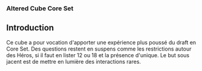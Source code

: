 ### Altered Cube Core Set

## Introduction

Ce cube a pour vocation d'apporter une expérience plus poussé du draft en Core
Set. Des questions restent en suspens comme les restrictions autour des Héros,
si il faut en lister 12 ou 18 et la présence d'unique. Le but sous jacent est
de mettre en lumière des interactions rares.
